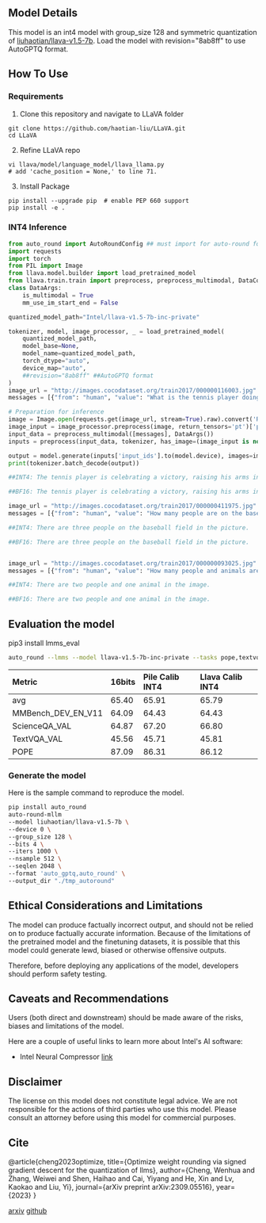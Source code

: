 
## Model Details

This model is an int4 model with group_size 128 and symmetric quantization of [liuhaotian/llava-v1.5-7b](https://huggingface.co/liuhaotian/llava-v1.5-7b). Load the model with revision="8ab8ff" to use AutoGPTQ format.

## How To Use

### Requirements

1. Clone this repository and navigate to LLaVA folder
```shell
git clone https://github.com/haotian-liu/LLaVA.git
cd LLaVA
```

2. Refine LLaVA repo
```
vi llava/model/language_model/llava_llama.py
# add 'cache_position = None,' to line 71.
```
3. Install Package
```
pip install --upgrade pip  # enable PEP 660 support
pip install -e .
```

### INT4 Inference
```python
from auto_round import AutoRoundConfig ## must import for auto-round format
import requests
import torch
from PIL import Image
from llava.model.builder import load_pretrained_model
from llava.train.train import preprocess, preprocess_multimodal, DataCollatorForSupervisedDataset
class DataArgs:
    is_multimodal = True
    mm_use_im_start_end = False

quantized_model_path="Intel/llava-v1.5-7b-inc-private"

tokenizer, model, image_processor, _ = load_pretrained_model(
    quantized_model_path,
    model_base=None,
    model_name=quantized_model_path,
    torch_dtype="auto",
    device_map="auto",
    ##revision="8ab8ff" ##AutoGPTQ format
)
image_url = "http://images.cocodataset.org/train2017/000000116003.jpg"
messages = [{"from": "human", "value": "What is the tennis player doing in the image?\n<image>"}]

# Preparation for inference
image = Image.open(requests.get(image_url, stream=True).raw).convert('RGB')
image_input = image_processor.preprocess(image, return_tensors='pt')['pixel_values'][0].to(model.device)
input_data = preprocess_multimodal([messages], DataArgs())
inputs = preprocess(input_data, tokenizer, has_image=(image_input is not None))

output = model.generate(inputs['input_ids'].to(model.device), images=image_input.unsqueeze(0).half(), max_new_tokens=50)
print(tokenizer.batch_decode(output))

##INT4: The tennis player is celebrating a victory, raising his arms in the air, and holding his tennis racket.

##BF16: The tennis player is celebrating a victory, raising his arms in the air, and holding a tennis racket.

image_url = "http://images.cocodataset.org/train2017/000000411975.jpg"
messages = [{"from": "human", "value": "How many people are on the baseball field in the picture?\n<image>"}]

##INT4: There are three people on the baseball field in the picture.

##BF16: There are three people on the baseball field in the picture.


image_url = "http://images.cocodataset.org/train2017/000000093025.jpg"
messages = [{"from": "human", "value": "How many people and animals are there in the image?\n<image>"}]

##INT4: There are two people and one animal in the image.

##BF16: There are two people and one animal in the image.

```

## Evaluation the model
pip3 install lmms_eval
```bash
auto_round --lmms --model llava-v1.5-7b-inc-private --tasks pope,textvqa_val,scienceqa,mmbench_en  --output_dir "./eval_result" --device cuda:0 
```
|Metric             |16bits|Pile Calib INT4  | Llava Calib INT4  |
|:-------------------|:------|:------|:--------------|
|avg                |65.40 |65.91 | 65.79 |
|MMBench_DEV_EN_V11 |64.09 |64.43 |64.43 |
|ScienceQA_VAL      |64.87 |67.20 |66.80 |
|TextVQA_VAL        |45.56 |45.71 |45.81 |
|POPE               |87.09 |86.31 |86.12 |

### Generate the model
Here is the sample command to reproduce the model.
```bash
pip install auto_round
auto-round-mllm
--model liuhaotian/llava-v1.5-7b \
--device 0 \
--group_size 128 \
--bits 4 \
--iters 1000 \
--nsample 512 \
--seqlen 2048 \
--format 'auto_gptq,auto_round' \
--output_dir "./tmp_autoround"
```

## Ethical Considerations and Limitations

The model can produce factually incorrect output, and should not be relied on to produce factually accurate information. Because of the limitations of the pretrained model and the finetuning datasets, it is possible that this model could generate lewd, biased or otherwise offensive outputs.

Therefore, before deploying any applications of the model, developers should perform safety testing.

## Caveats and Recommendations

Users (both direct and downstream) should be made aware of the risks, biases and limitations of the model.

Here are a couple of useful links to learn more about Intel's AI software:

- Intel Neural Compressor [link](https://github.com/intel/neural-compressor)

## Disclaimer

The license on this model does not constitute legal advice. We are not responsible for the actions of third parties who use this model. Please consult an attorney before using this model for commercial purposes.

## Cite

@article{cheng2023optimize, title={Optimize weight rounding via signed gradient descent for the quantization of llms}, author={Cheng, Wenhua and Zhang, Weiwei and Shen, Haihao and Cai, Yiyang and He, Xin and Lv, Kaokao and Liu, Yi}, journal={arXiv preprint arXiv:2309.05516}, year={2023} }

[arxiv](https://arxiv.org/abs/2309.05516) [github](https://github.com/intel/auto-round)
